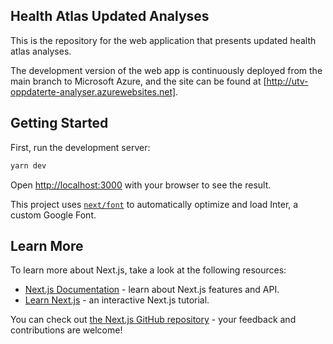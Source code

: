 ## Health Atlas Updated Analyses

This is the repository for the web application that presents updated health atlas analyses.

The development version of the web app is continuously deployed from the main branch to Microsoft Azure, and the site can be found at [http://utv-oppdaterte-analyser.azurewebsites.net].

## Getting Started

First, run the development server:

```bash
yarn dev
```

Open [http://localhost:3000](http://localhost:3000) with your browser to see the result.


This project uses [`next/font`](https://nextjs.org/docs/basic-features/font-optimization) to automatically optimize and load Inter, a custom Google Font.

## Learn More

To learn more about Next.js, take a look at the following resources:

- [Next.js Documentation](https://nextjs.org/docs) - learn about Next.js features and API.
- [Learn Next.js](https://nextjs.org/learn) - an interactive Next.js tutorial.

You can check out [the Next.js GitHub repository](https://github.com/vercel/next.js/) - your feedback and contributions are welcome!
